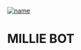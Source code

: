 [![name](https://www.herokucdn.com/deploy/button.svg)](https://heroku.com/deploy?template=https://github.com/DeveloperNoob/idk)

# MILLIE BOT

